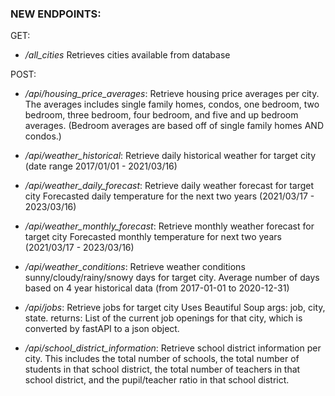 ### NEW ENDPOINTS:
GET:
  - */all_cities* Retrieves cities available from database

POST:
  - */api/housing_price_averages*:      Retrieve housing price averages per city. 
                                        The averages includes single family homes, condos, one bedroom, two bedroom, three bedroom, four bedroom, and five and up bedroom averages. (Bedroom averages are based off of single family homes AND condos.)
                                        
  - */api/weather_historical*:          Retrieve daily historical weather for target city (date range 2017/01/01 - 2021/03/16)
  
  - */api/weather_daily_forecast*:      Retrieve daily weather forecast for target city Forecasted daily temperature for the next two years (2021/03/17 - 2023/03/16)
  
  - */api/weather_monthly_forecast*:    Retrieve monthly weather forecast for target city Forecasted monthly temperature for next two years (2021/03/17 - 2023/03/16)
   
  - */api/weather_conditions*:          Retrieve weather conditions sunny/cloudy/rainy/snowy days for target city. 
                                        Average number of days based on 4 year historical data (from 2017-01-01 to 2020-12-31)
                                        
  - */api/jobs*:                        Retrieve jobs for target city Uses Beautiful Soup args: job, city, state.
                                        returns: List of the current job openings for that city, which is converted by fastAPI to a json object.
                                        
  - */api/school_district_information*: Retrieve school district information per city. This includes the total number of schools, 
                                        the total number of students in that school district, the total number of teachers in that school district, 
                                        and the pupil/teacher ratio in that school district.

